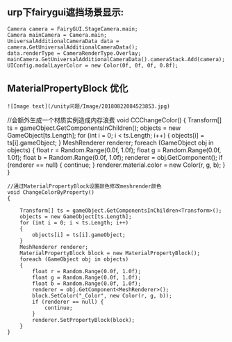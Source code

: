 ## urp下fairygui遮挡场景显示:
    Camera camera = FairyGUI.StageCamera.main;
    Camera mainCamera = Camera.main;
    UniversalAdditionalCameraData data = camera.GetUniversalAdditionalCameraData();
    data.renderType = CameraRenderType.Overlay;
    mainCamera.GetUniversalAdditionalCameraData().cameraStack.Add(camera);
    UIConfig.modalLayerColor = new Color(0f, 0f, 0f, 0.8f);


## MaterialPropertyBlock 优化
    ![Image text](/unity问题/Image/20180822084523853.jpg)

//会额外生成一个材质实例造成内存浪费
    void CCChangeColor()
    {
        Transform[] ts = gameObject.GetComponentsInChildren<Transform>();
        objects = new GameObject[ts.Length];
        for (int i = 0; i < ts.Length; i++) 
        {
            objects[i] = ts[i].gameObject;
        }
        MeshRenderer renderer;
        foreach (GameObject obj in objects) 
        {
            float r = Random.Range(0.0f, 1.0f);
            float g = Random.Range(0.0f, 1.0f);
            float b = Random.Range(0.0f, 1.0f);
            renderer = obj.GetComponent<MeshRenderer>();
            if (renderer == null) 
            {
                continue;
            }
            renderer.material.color = new Color(r, g, b);
        }
    }

    //通过MaterialPropertyBlock设置颜色修改meshrender颜色
    void ChangeColorByProperty()
    {

        Transform[] ts = gameObject.GetComponentsInChildren<Transform>();
        objects = new GameObject[ts.Length];
        for (int i = 0; i < ts.Length; i++)
        {
            objects[i] = ts[i].gameObject;
        }
        MeshRenderer renderer;
        MaterialPropertyBlock block = new MaterialPropertyBlock();
        foreach (GameObject obj in objects)
        {
            float r = Random.Range(0.0f, 1.0f);
            float g = Random.Range(0.0f, 1.0f);
            float b = Random.Range(0.0f, 1.0f);
            renderer = obj.GetComponent<MeshRenderer>();
            block.SetColor("_Color", new Color(r, g, b));
            if (renderer == null) {
                continue;
            }
            renderer.SetPropertyBlock(block);
        }
    }